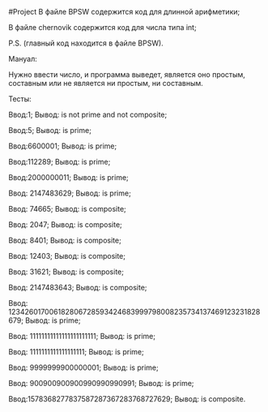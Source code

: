 #Project 
В файле BPSW содержится код для длинной арифметики;

В файле chernovik содержится код для числа типа int;

P.S. (главный код находится в файле BPSW).

Мануал:

Нужно ввести число, и программа выведет, является оно простым, составным или не является ни простым, ни составным.

Тесты:

Ввод:1; Вывод: is not prime and not composite;

Ввод:5; Вывод: is prime; 

Ввод:6600001; Вывод: is prime; 

Ввод:112289; Вывод: is prime; 

Ввод:2000000011; Вывод: is prime; 

Ввод: 2147483629; Вывод: is prime; 

Ввод: 74665; Вывод: is composite;

Ввод: 2047; Вывод: is composite;

Ввод: 8401; Вывод: is composite;

Ввод: 12403; Вывод: is composite;

Ввод: 31621; Вывод: is composite; 

Ввод: 2147483643; Вывод: is composite; 

Ввод: 123426017006182806728593424683999798008235734137469123231828679; Вывод: is prime;

Ввод: 11111111111111111111111; Вывод: is prime;

Ввод: 1111111111111111111; Вывод: is prime;

Ввод: 9999999900000001; Вывод: is prime;

Ввод: 900900900900990990990991; Вывод: is prime;

Ввод:1578368277837587287367283768727629; Вывод: is composite. 
 
